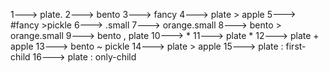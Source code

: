 
1---> plate. 2---> bento 3---> fancy 4---> plate > apple 5---> #fancy >pickle 6---> .small 7---> orange.small 8---> bento > orange.small 9---> bento , plate 10---> * 11---> plate * 12---> plate + apple 13---> bento ~ pickle 14---> plate > apple 15---> plate : first-child 16---> plate : only-child